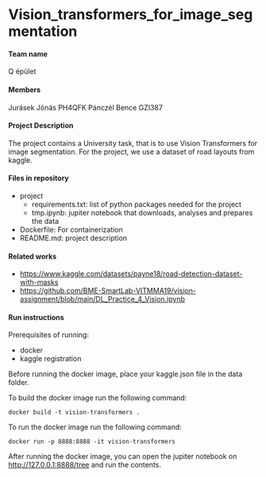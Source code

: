 # Vision_transformers_for_image_segmentation

#### Team name

Q épület

#### Members

Jurásek Jónás PH4QFK
Pánczél Bence GZI387

#### Project Description

The project contains a University task, that is to use Vision Transformers for image segmentation.
For the project, we use a dataset of road layouts from kaggle.

#### Files in repository

- project
  - requirements.txt: list of python packages needed for the project
  - tmp.ipynb: jupiter notebook that downloads, analyses and prepares the data
- Dockerfile: For containerization
- README.md: project description

#### Related works

- https://www.kaggle.com/datasets/payne18/road-detection-dataset-with-masks
- https://github.com/BME-SmartLab-VITMMA19/vision-assignment/blob/main/DL_Practice_4_Vision.ipynb

#### Run instructions

Prerequisites of running:

- docker
- kaggle registration

Before running the docker image, place your kaggle.json file in the data folder.

To build the docker image run the following command:

```
docker build -t vision-transformers .
```

To run the docker image run the following command:

```
docker run -p 8888:8888 -it vision-transformers
```

After running the docker image, you can open the jupiter notebook on http://127.0.0.1:8888/tree and run the contents.

